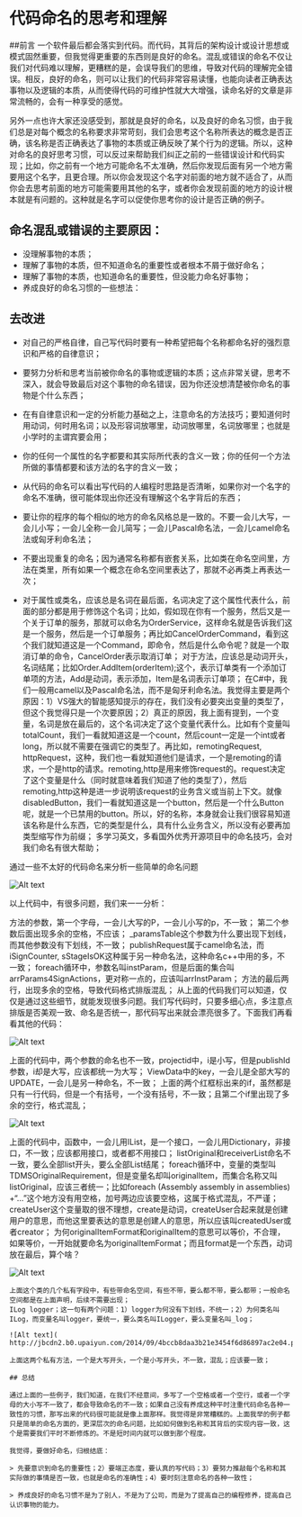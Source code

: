 # 代码命名的思考和理解

##前言
一个软件最后都会落实到代码。而代码，其背后的架构设计或设计思想或模式固然重要，但我觉得更重要的东西则是良好的命名。混乱或错误的命名不仅让我们对代码难以理解，更糟糕的是，会误导我们的思维，导致对代码的理解完全错误。相反，良好的命名，则可以让我们的代码非常容易读懂，也能向读者正确表达事物以及逻辑的本质，从而使得代码的可维护性就大大增强，读命名好的文章是非常流畅的，会有一种享受的感觉。

另外一点也许大家还没感受到，那就是良好的命名，以及良好的命名习惯，由于我们总是对每个概念的名称要求非常苛刻，我们会思考这个名称所表达的概念是否正确，该名称是否正确表达了事物的本质或正确反映了某个行为的逻辑。所以，这种对命名的良好思考习惯，可以反过来帮助我们纠正之前的一些错误设计和代码实现；比如，你之前有一个地方可能命名不太准确，然后你发现后面有另一个地方需要用这个名字，且更合理。所以你会发现这个名字对前面的地方就不适合了，从而你会去思考前面的地方可能需要用其他的名字，或者你会发现前面的地方的设计根本就是有问题的。这种就是名字可以促使你思考你的设计是否正确的例子。

## 命名混乱或错误的主要原因：

- 没理解事物的本质；
- 理解了事物的本质，但不知道命名的重要性或者根本不屑于做好命名；
- 理解了事物的本质，也知道命名的重要性，但没能力命名好事物；
- 养成良好的命名习惯的一些想法：

## 去改进

- 对自己的严格自律，自己写代码时要有一种希望把每个名称都命名好的强烈意识和严格的自律意识；

- 要努力分析和思考当前被你命名的事物或逻辑的本质；这点非常关键，思考不深入，就会导致最后对这个事物的命名错误，因为你还没想清楚被你命名的事物是个什么东西；

- 在有自律意识和一定的分析能力基础之上，注意命名的方法技巧；要知道何时用动词，何时用名词；以及形容词放哪里，动词放哪里，名词放哪里；也就是小学时的主谓宾要会用；

- 你的任何一个属性的名字都要和其实际所代表的含义一致；你的任何一个方法所做的事情都要和该方法的名字的含义一致；

- 从代码的命名可以看出写代码的人编程时思路是否清晰，如果你对一个名字的命名不准确，很可能体现出你还没有理解这个名字背后的东西；

- 要让你的程序的每个相似的地方的命名风格总是一致的。不要一会儿大写，一会儿小写；一会儿全称一会儿简写；一会儿Pascal命名法，一会儿camel命名法或匈牙利命名法；

- 不要出现重复的命名；因为通常名称都有嵌套关系，比如类在命名空间里，方法在类里，所有如果一个概念在命名空间里表达了，那就不必再类上再表达一次；

- 对于属性或类名，应该总是名词在最后面，名词决定了这个属性代表什么，前面的部分都是用于修饰这个名词；比如，假如现在你有一个服务，然后又是一个关于订单的服务，那就可以命名为OrderService，这样命名就是告诉我们这是一个服务，然后是一个订单服务；再比如CancelOrderCommand，看到这个我们就知道这是一个Command，即命令，然后是什么命令呢？就是一个取消订单的命令，CancelOrder表示取消订单；
对于方法，应该总是动词开头，名词结尾；比如Order.AddItem(orderItem);这个，表示订单类有一个添加订单项的方法，Add是动词，表示添加，Item是名词表示订单项；
在C#中，我们一般用camel以及Pascal命名法，而不是匈牙利命名法。我觉得主要是两个原因：1）VS强大的智能感知提示的存在，我们没有必要突出变量的类型了，但这个我觉得只是一个次要原因；2）真正的原因，我上面有提到，一个变量，名词是放在最后的，这个名词决定了这个变量代表什么。比如有个变量叫totalCount，我们一看就知道这是一个count，然后count一定是一个int或者long，所以就不需要在强调它的类型了。再比如，remotingRequest, httpRequest，这种，我们也一看就知道他们是请求，一个是remoting的请求，一个是http的请求。remoting,http是用来修饰request的。request决定了这个变量是什么（同时就意味着我们知道了他的类型了），然后remoting,http这种是进一步说明该request的业务含义或当前上下文。就像disabledButton，我们一看就知道这是一个button，然后是一个什么Button呢，就是一个已禁用的button。所以，好的名称，本身就会让我们很容易知道该名称是什么东西，它的类型是什么，具有什么业务含义，所以没有必要再加类型缩写作为前缀；
多学习英文，多看国外优秀开源项目中的命名技巧，会对我们命名有很大帮助；
 

 通过一些不太好的代码命名来分析一些简单的命名问题

 ![Alt text](http://jbcdn2.b0.upaiyun.com/2014/09/ccf1b698600936fa8ad5948ac90c4169.png)

 以上代码中，有很多问题，我们来一一分析：

 方法的参数，第一个字母，一会儿大写的P，一会儿小写的p，不一致；
 第二个参数后面出现多余的空格，不应该；
 _paramsTable这个参数为什么要出现下划线，而其他参数没有下划线，不一致；
 publishRequest属于camel命名法，而iSignCounter, sStageIsOK这种属于另一种命名法，这种命名c++中用的多，不一致；
 foreach循环中，参数名叫instParam，但是后面的集合叫arrParams4SignActions，更对称一点的，应该叫arrInstParam；
 方法的最后两行，出现多余的空格，导致代码格式排版混乱；
 从上面的代码我们可以知道，仅仅是通过这些细节，就能发现很多问题。我们写代码时，只要多细心点，多注意点排版是否美观一致、命名是否统一，那代码写出来就会漂亮很多了。下面我们再看看其他的代码：

 ![Alt text](http://jbcdn2.b0.upaiyun.com/2014/09/f441e31af8717f54475cd9785fd17a4d.png)

  

  上面的代码中，两个参数的命名也不一致，projectid中，i是小写，但是publishId参数，i却是大写，应该都统一为大写；
  ViewData中的key，一会儿是全部大写的UPDATE，一会儿是另一种命名，不一致；
  上面的两个红框标出来的if，虽然都是只有一行代码，但是一个有括号，一个没有括号，不一致；且第二个if里出现了多余的空行，格式混乱；

  ![Alt text](http://jbcdn2.b0.upaiyun.com/2014/09/855ef6528f38578eae1c3176dc50bc3b.png)

   

   上面的代码中，函数中，一会儿用IList，是一个接口，一会儿用Dictionary，非接口，不一致；应该都用接口，或者都不用接口；
   listOriginal和receiverList命名不一致，要么全部list开头，要么全部List结尾；
   foreach循环中，变量的类型叫TDMSOriginalRequirement，但是变量名却叫originalItem，而集合名称又叫listOriginal，应该三者统一；比如foreach (Assembly assembly in assemblies)
   +“…”这个地方没有用空格，加号两边应该要空格，这属于格式混乱，不严谨；
   createUser这个变量取的很不理想，create是动词，createUser合起来就是创建用户的意思，而他这里要表达的意思是创建人的意思，所以应该叫createdUser或者creator；
   为何originalItemFormat和originalItem的意思可以等价，不合理，如果等价，一开始就要命名为originalItemFormat；而且format是一个东西，动词放在最后，算个啥？

   ![Alt text](http://jbcdn2.b0.upaiyun.com/2014/09/1a1af2a919f36d33deebb331f5db6fc8.png)

    

    上面这个类的几个私有字段中，有些带命名空间，有些不带，要么都不带，要么都带；一般命名空间都是在上面声明，后续不需要出现；
    ILog logger；这一句有两个问题：1）logger为何没有下划线，不统一；2）为何类名叫ILog，而变量名叫logger，要统一，要么类名叫ILogger，要么变量名叫_log；

    ![Alt text]( http://jbcdn2.b0.upaiyun.com/2014/09/4bccb8daa3b21e3454f6d86897ac2e04.png)

    上面这两个私有方法，一个是大写开头，一个是小写开头，不一致，混乱；应该要一致；

    ## 总结

    通过上面的一些例子，我们知道，在我们不经意间，多写了一个空格或者一个空行，或者一个字母的大小写不一致了，都会导致命名的不一致；如果自己没有养成这种平时注重代码命名各种一致性的习惯，那写出来的代码很可能就是像上面那样。我觉得是非常糟糕的。上面我举的例子都只是简单的命名方面的，更深层次的命名问题，比如如何做到名称和其背后的实现内容一致，这个是需要我们平时不断修炼的。不是短时间内就可以做到那个程度。

    我觉得，要做好命名，归根结底：

    > 先要意识到命名的重要性；2）要端正态度，要认真的写代码；3）要努力推敲每个名称和其实际做的事情是否一致，也就是命名的准确性；4）要时刻注意命名的各种一致性；

    > 养成良好的命名习惯不是为了别人，不是为了公司，而是为了提高自己的编程修养，提高自己认识事物的能力。
